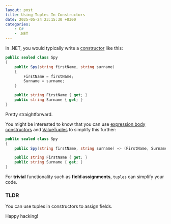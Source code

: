 ```yaml
---
layout: post
title: Using Tuples In Constructors
date: 2025-05-24 23:15:30 +0300
categories:
    - C#
    - .NET
---
```


In .NET, you would typically write a [constructor](https://learn.microsoft.com/en-us/dotnet/csharp/programming-guide/classes-and-structs/constructors) like this:

```c#
public sealed class Spy
{
    public Spy(string firstName, string surname)
    {
        FirstName = firstName;
        Surname = surname;
    }

    public string FirstName { get; }
    public string Surname { get; }
}
```

Pretty straightforward.

You might be interested to know that you can use [expression body constructors](https://learn.microsoft.com/en-us/dotnet/csharp/programming-guide/statements-expressions-operators/expression-bodied-members#constructors) and [ValueTuples](https://learn.microsoft.com/en-us/dotnet/api/system.valuetuple?view=net-9.0) to simplify this further:

```c#
public sealed class Spy
{
    public Spy(string firstName, string surname) => (FirstName, Surname) = (firstName, surname);

    public string FirstName { get; }
    public string Surname { get; }
}
```

For **trivial** functionality such as **field assignments**, `tuples` can simplify your code.

### TLDR

You can use tuples in constructors to assign fields.

Happy hacking!
